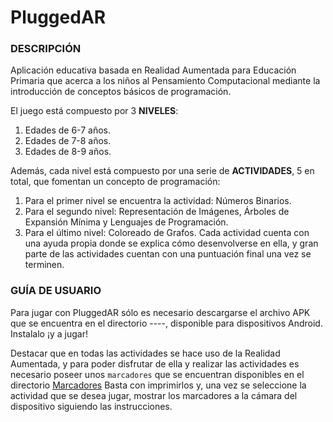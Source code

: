 # PluggedAR

### DESCRIPCIÓN
Aplicación educativa basada en Realidad Aumentada para Educación Primaria que acerca a los niños al Pensamiento Computacional mediante la introducción de conceptos básicos de programación.

El juego está compuesto por 3 **NIVELES**: 
1. Edades de 6-7 años.
2. Edades de 7-8 años.
3. Edades de 8-9 años.

Además, cada nivel está compuesto por una serie de **ACTIVIDADES**, 5 en total, que fomentan un concepto de programación:
1. Para el primer nivel se encuentra la actividad: Números Binarios.
2. Para el segundo nivel: Representación de Imágenes, Árboles de Expansión Mínima y Lenguajes de Programación.
3. Para el último nivel: Coloreado de Grafos.
Cada actividad cuenta con una ayuda propia donde se explica cómo desenvolverse en ella, y gran parte de las actividades cuentan con una puntuación final una vez se terminen.


### GUÍA DE USUARIO
Para jugar con PluggedAR sólo es necesario descargarse el archivo APK que se encuentra en el directorio ----, disponible para dispositivos Android. Instalalo ¡y a jugar!

Destacar que en todas las actividades se hace uso de la Realidad Aumentada, y para poder disfrutar de ella y realizar las actividades es necesario poseer unos `marcadores` que se encuentran disponibles en el directorio [Marcadores](https://github.com/belenp97/PluggedAR/tree/main/Marcadores) Basta con imprimirlos y, una vez se seleccione la actividad que se desea jugar, mostrar los marcadores a la cámara del dispositivo siguiendo las instrucciones.

